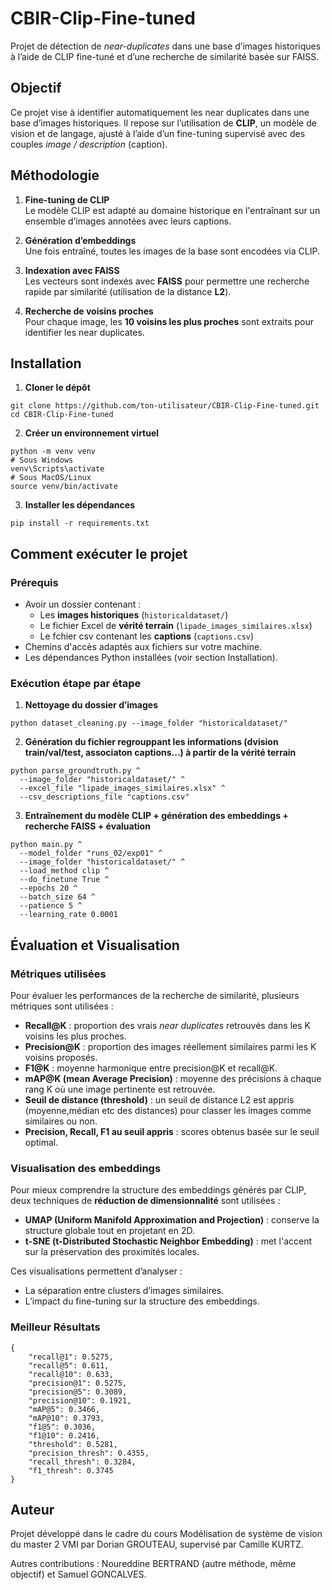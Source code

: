 # CBIR-Clip-Fine-tuned
Projet de détection de *near-duplicates* dans une base d’images historiques à l’aide de CLIP fine-tuné et d’une recherche de similarité basée sur FAISS.

## Objectif

Ce projet vise à identifier automatiquement les near duplicates dans une base d’images historiques. Il repose sur l’utilisation de **CLIP**, un modèle de vision et de langage, ajusté à l’aide d’un fine-tuning supervisé avec des couples *image / description* (caption).

## Méthodologie

1. **Fine-tuning de CLIP**  
   Le modèle CLIP est adapté au domaine historique en l'entraînant sur un ensemble d’images annotées avec leurs captions.

2. **Génération d’embeddings**  
   Une fois entraîné, toutes les images de la base sont encodées via CLIP.

3. **Indexation avec FAISS**  
   Les vecteurs sont indexés avec **FAISS** pour permettre une recherche rapide par similarité (utilisation de la distance **L2**).

4. **Recherche de voisins proches**  
   Pour chaque image, les **10 voisins les plus proches** sont extraits pour identifier les near duplicates.

## Installation

1. **Cloner le dépôt**

```
git clone https://github.com/ton-utilisateur/CBIR-Clip-Fine-tuned.git
cd CBIR-Clip-Fine-tuned
````

2. **Créer un environnement virtuel**

```
python -m venv venv
# Sous Windows
venv\Scripts\activate
# Sous MacOS/Linux
source venv/bin/activate
```

3. **Installer les dépendances**

```
pip install -r requirements.txt
```

## Comment exécuter le projet

### Prérequis

- Avoir un dossier contenant :
  - Les **images historiques** (`historicaldataset/`)
  - Le fichier Excel de **vérité terrain** (`lipade_images_similaires.xlsx`)
  - Le fchier csv contenant les **captions** (`captions.csv`)
- Chemins d'accès adaptés aux fichiers sur votre machine.
- Les dépendances Python installées (voir section Installation).

### Exécution étape par étape

1. **Nettoyage du dossier d’images**

```
python dataset_cleaning.py --image_folder "historicaldataset/"
````

2. **Génération du fichier regrouppant les informations (dvision train/val/test, associaton captions...) à partir de la vérité terrain**

```
python parse_groundtruth.py ^
  --image_folder "historicaldataset/" ^
  --excel_file "lipade_images_similaires.xlsx" ^
  --csv_descriptions_file "captions.csv"
```

3. **Entraînement du modèle CLIP + génération des embeddings + recherche FAISS + évaluation**

```
python main.py ^
  --model_folder "runs_02/exp01" ^
  --image_folder "historicaldataset/" ^
  --load_method clip ^
  --do_finetune True ^
  --epochs 20 ^
  --batch_size 64 ^
  --patience 5 ^
  --learning_rate 0.0001
```


## Évaluation et Visualisation

### Métriques utilisées

Pour évaluer les performances de la recherche de similarité, plusieurs métriques sont utilisées :

* **Recall\@K** : proportion des vrais *near duplicates* retrouvés dans les K voisins les plus proches.
* **Precision\@K** : proportion des images réellement similaires parmi les K voisins proposés.
* **F1\@K** : moyenne harmonique entre precision\@K et recall\@K.
* **mAP\@K (mean Average Precision)** : moyenne des précisions à chaque rang K où une image pertinente est retrouvée.
* **Seuil de distance (threshold)** : un seuil de distance L2 est appris (moyenne,médian etc des distances) pour classer les images comme similaires ou non.
* **Precision, Recall, F1 au seuil appris** : scores obtenus basée sur le seuil optimal.

### Visualisation des embeddings

Pour mieux comprendre la structure des embeddings générés par CLIP, deux techniques de **réduction de dimensionnalité** sont utilisées :

* **UMAP (Uniform Manifold Approximation and Projection)** : conserve la structure globale tout en projetant en 2D.
* **t-SNE (t-Distributed Stochastic Neighbor Embedding)** : met l'accent sur la préservation des proximités locales.

Ces visualisations permettent d’analyser :

* La séparation entre clusters d’images similaires.
* L’impact du fine-tuning sur la structure des embeddings.

### Meilleur Résultats

```
{
    "recall@1": 0.5275,
    "recall@5": 0.611,
    "recall@10": 0.633,
    "precision@1": 0.5275,
    "precision@5": 0.3089,
    "precision@10": 0.1921,
    "mAP@5": 0.3466,
    "mAP@10": 0.3793,
    "f1@5": 0.3036,
    "f1@10": 0.2416,
    "threshold": 0.5281,
    "precision_thresh": 0.4355,
    "recall_thresh": 0.3284,
    "f1_thresh": 0.3745
}
```

## Auteur

Projet développé dans le cadre du cours Modélisation de système de vision du master 2 VMI par Dorian GROUTEAU, supervisé par Camille KURTZ.

Autres contributions : Noureddine BERTRAND (autre méthode, même objectif) et Samuel GONCALVES.
